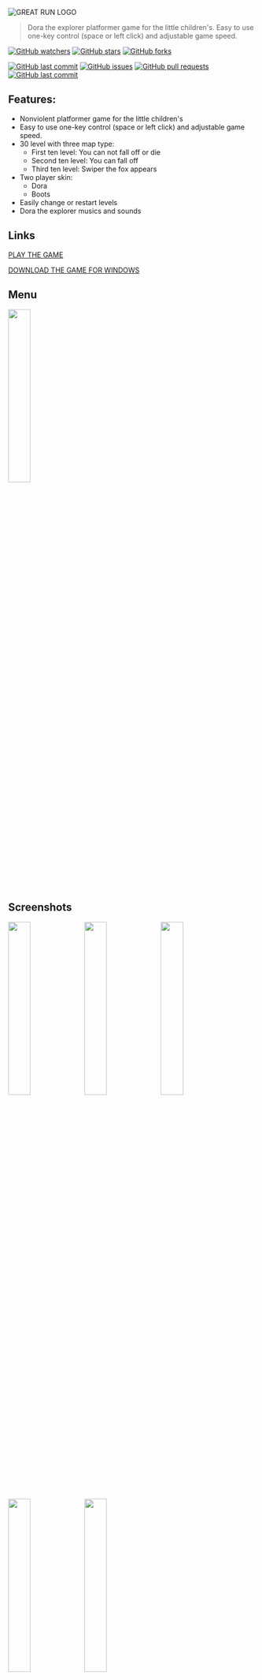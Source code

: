 
![GREAT RUN LOGO](assets/images/logo.png?raw=true "Great run")
> Dora the explorer platformer game for the little children's. Easy to use one-key control (space or left click) and adjustable game speed.

[![GitHub watchers](https://img.shields.io/github/watchers/robcaa/great-run.svg?style=for-the-badge)](https://github.com/robcaa/great-run/watchers)
[![GitHub stars](https://img.shields.io/github/stars/robcaa/great-run.svg?style=for-the-badge)](https://github.com/robcaa/great-run/stargazers)
[![GitHub forks](https://img.shields.io/github/forks/robcaa/great-run.svg?style=for-the-badge)](https://github.com/robcaa/great-run/network)

[![GitHub last commit](https://img.shields.io/github/downloads/robcaa/great-run/total.svg)](https://github.com/robcaa/great-run/commits/master)
[![GitHub issues](https://img.shields.io/github/issues/robcaa/great-run.svg)](https://github.com/robcaa/great-run/issues)
[![GitHub pull requests](https://img.shields.io/github/issues-pr/robcaa/great-run.svg)](https://github.com/robcaa/great-run/pulls)
[![GitHub last commit](https://img.shields.io/github/last-commit/robcaa/great-run.svg)](https://github.com/robcaa/great-run/commits/master)




## Features:
- Nonviolent platformer game for the little children's
- Easy to use one-key control (space or left click) and adjustable game speed.
- 30 level with three map type:
  - First ten level: You can not fall off or die
  - Second ten level: You can fall off
  - Third ten level: Swiper the fox appears
- Two player skin:
  - Dora
  - Boots
- Easily change or restart levels
- Dora the explorer musics and sounds



## Links
[PLAY THE GAME](http://robertgirhiny.com/projects/great-run)

[DOWNLOAD THE GAME FOR WINDOWS](http://robertgirhiny.com/projects/great-run/great_run.zip)



## Menu
<a href="readme/1.jpg?raw=true" target="_blank"><img src="readme/1.jpg" width="30%"></a>



## Screenshots
<div class="image-gallery">
  <a href="readme/2.jpg?raw=true" target="_blank"><img src="readme/2.jpg" width="30%"></a>
  <a href="readme/3.jpg?raw=true" target="_blank"><img src="readme/3.jpg" width="30%"></a>
  <a href="readme/4.jpg?raw=true" target="_blank"><img src="readme/4.jpg" width="30%"></a>
  <a href="readme/5.jpg?raw=true" target="_blank"><img src="readme/5.jpg" width="30%"></a>
  <a href="readme/6.jpg?raw=true" target="_blank"><img src="readme/6.jpg" width="30%"></a>
</div>



## Setup / Build:
- Install dependencies: ```npm install```
- Run the dev server: ```npm run server:dev```
- Generate Assets Class: ```npm run assets```
- Build for release: ```npm run build:dist```
- Desktop Build via Electron to win32: ```npm run electron:pack:dist -- --platform win32 --arch=ia32```

This game was created with the awesome [Phaser NPM Webpack TypeScript Starter Project](https://github.com/rroylance/phaser-npm-webpack-typescript-starter-project)

Big thank you to them

Used Map editor: [Tiled Map Editor](https://www.mapeditor.org/)

You can find the maps in ```/assets/JSON``` folder. The tile texture: ```/assets/images/tile.png```



## Author
Robert Girhiny

[WEB](http://robertgirhiny.com)

Email: robcaa@gmail.com



